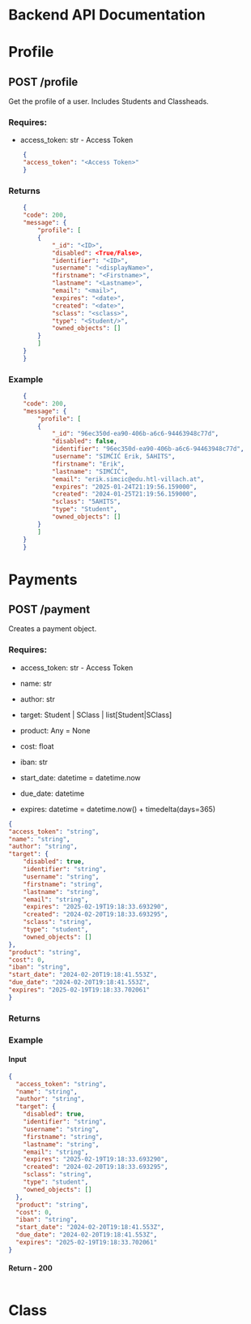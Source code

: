 # Backend API Documentation

# Profile

## POST /profile

Get the profile of a user. Includes Students and Classheads.  

### Requires:
- access_token: str - Access Token

```json
    {
    "access_token": "<Access Token>"
    }
```

### Returns

```json
    {
    "code": 200,
    "message": {
        "profile": [
        {
            "_id": "<ID>",
            "disabled": <True/False>,
            "identifier": "<ID>",
            "username": "<displayName>",
            "firstname": "<Firstname>",
            "lastname": "<Lastname>",
            "email": "<mail>",
            "expires": "<date>",
            "created": "<date>",
            "sclass": "<sclass>",
            "type": "<Student/>",
            "owned_objects": []
        }
        ]
    }
    }
```

### Example

```json
    {
    "code": 200,
    "message": {
        "profile": [
        {
            "_id": "96ec350d-ea90-406b-a6c6-94463948c77d",
            "disabled": false,
            "identifier": "96ec350d-ea90-406b-a6c6-94463948c77d",
            "username": "SIMĆIĆ Erik, 5AHITS",
            "firstname": "Erik",
            "lastname": "SIMĆIĆ",
            "email": "erik.simcic@edu.htl-villach.at",
            "expires": "2025-01-24T21:19:56.159000",
            "created": "2024-01-25T21:19:56.159000",
            "sclass": "5AHITS",
            "type": "Student",
            "owned_objects": []
        }
        ]
    }
    }
```



# Payments

## POST /payment
Creates a payment object. 

### Requires:

- access_token: str - Access Token

- name: str

- author: str

- target: Student | SClass | list[Student|SClass]

- product: Any = None

- cost: float

- iban: str

- start_date: datetime = datetime.now

- due_date: datetime

- expires: datetime = datetime.now() + timedelta(days=365)

```json
{
"access_token": "string",
"name": "string",
"author": "string",
"target": {
    "disabled": true,
    "identifier": "string",
    "username": "string",
    "firstname": "string",
    "lastname": "string",
    "email": "string",
    "expires": "2025-02-19T19:18:33.693290",
    "created": "2024-02-20T19:18:33.693295",
    "sclass": "string",
    "type": "student",
    "owned_objects": []
},
"product": "string",
"cost": 0,
"iban": "string",
"start_date": "2024-02-20T19:18:41.553Z",
"due_date": "2024-02-20T19:18:41.553Z",
"expires": "2025-02-19T19:18:33.702061"
}
```

### Returns 


### Example

#### Input

```json
{
  "access_token": "string",
  "name": "string",
  "author": "string",
  "target": {
    "disabled": true,
    "identifier": "string",
    "username": "string",
    "firstname": "string",
    "lastname": "string",
    "email": "string",
    "expires": "2025-02-19T19:18:33.693290",
    "created": "2024-02-20T19:18:33.693295",
    "sclass": "string",
    "type": "student",
    "owned_objects": []
  },
  "product": "string",
  "cost": 0,
  "iban": "string",
  "start_date": "2024-02-20T19:18:41.553Z",
  "due_date": "2024-02-20T19:18:41.553Z",
  "expires": "2025-02-19T19:18:33.702061"
}
```

#### Return - 200

```json
```




# Class
